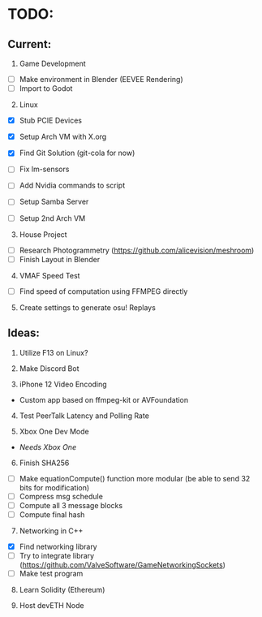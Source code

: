 # TODO:
## Current:

1. Game Development
- [ ] Make environment in Blender (EEVEE Rendering)
- [ ] Import to Godot

2. Linux
- [x] Stub PCIE Devices
- [x] Setup Arch VM with X.org
- [x] Find Git Solution (git-cola for now)
- [ ] Fix lm-sensors
- [ ] Add Nvidia commands to script
- [ ] Setup Samba Server
- [ ] Setup 2nd Arch VM


3. House Project
- [ ] Research Photogrammetry (https://github.com/alicevision/meshroom)
- [ ] Finish Layout in Blender

4. VMAF Speed Test
- [ ] Find speed of computation using FFMPEG directly

5. Create settings to generate osu! Replays

## Ideas:
1. Utilize F13 on Linux?

2. Make Discord Bot

3. iPhone 12 Video Encoding
* Custom app based on ffmpeg-kit or AVFoundation

4. Test PeerTalk Latency and Polling Rate

5. Xbox One Dev Mode
* _Needs Xbox One_

6. Finish SHA256
- [ ] Make equationCompute() function more modular (be able to send 32 bits for modification) 
- [ ] Compress msg schedule
- [ ] Compute all 3 message blocks
- [ ] Compute final hash

7. Networking in C++
- [x] Find networking library
- [ ] Try to integrate library (https://github.com/ValveSoftware/GameNetworkingSockets)
- [ ] Make test program

8. Learn Solidity (Ethereum)

9. Host devETH Node 
